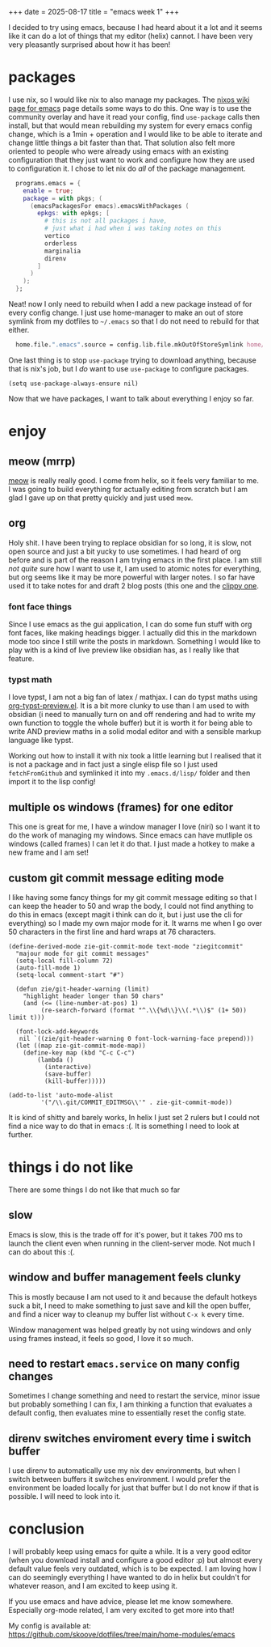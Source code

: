 +++
date = 2025-08-17
title = "emacs week 1"
+++

I decided to try using emacs, because I had heard about it a lot and it seems like it can do a lot of things that my editor (helix) cannot. I have been very very pleasantly surprised about how it has been!

# packages
I use nix, so I would like nix to also manage my packages. The [nixos wiki page for emacs](<https://nixos.wiki/wiki/Emacs>) page details some ways to do this. One way is to use the community overlay and have it read your config, find `use-package` calls then install, but that would mean rebuilding my system for every emacs config change, which is a 1min + operation and I would like to be able to iterate and change little things a bit faster than that. That solution also felt more oriented to people who were already using emacs with an existing configuration that they just want to work and configure how they are used to configuration it. I chose to let nix do *all* of the package management.

``` nix
  programs.emacs = {
    enable = true;
    package = with pkgs; (
      (emacsPackagesFor emacs).emacsWithPackages (
        epkgs: with epkgs; [
		  # this is not all packages i have,
		  # just what i had when i was taking notes on this
          vertico
          orderless
          marginalia
          direnv
        ]
      )
    );
  };
```

Neat! now I only need to rebuild when I add a new package instead of for every config change. I just use home-manager to make an out of store symlink from my dotfiles to `~/.emacs` so that I do not need to rebuild for that either.

```nix
  home.file.".emacs".source = config.lib.file.mkOutOfStoreSymlink home/zie/.dotfiles/home-modules/emacs/emacs.el;
```

One last thing is to stop `use-package` trying to download anything, because that is nix's job, but I *do* want to use `use-package` to configure packages.

```emacs-lisp
(setq use-package-always-ensure nil)
```

Now that we have packages, I want to talk about everything I enjoy so far.

# enjoy
## meow (mrrp)
[meow](<https://github.com/meow-edit/meow>) is really really good. I come from helix, so it feels very familiar to me. I was going to build everything for actually editing from scratch but I am glad I gave up on that pretty quickly and just used `meow`.

## org
Holy shit. I have been trying to replace obsidian for so long, it is slow, not open source and just a bit yucky to use sometimes. I had heard of org before and is part of the reason I am trying emacs in the first place. I am still *not quite* sure how I want to use it, I am used to atomic notes for everything, but org seems like it may be more powerful with larger notes. I so far have used it to take notes for and draft 2 blog posts (this one and the [clippy one](/blog/just-wanting-to-help).

### font face things
Since I use emacs as the gui application, I can do some fun stuff with org font faces, like making headings bigger. I actually did this in the markdown mode too since I still write the posts in markdown. Something I would like to play with is a kind of live preview like obsidian has, as I really like that feature.

### typst math
I love typst, I am not a big fan of latex / mathjax. I can do typst maths using [org-typst-preview.el](<https://github.com/remimimimimi/org-typst-preview.el>). It is a bit more clunky to use than I am used to with obsidian (i need to manually turn on and off rendering and had to write my own function to toggle the whole buffer) but it is worth it for being able to write AND preview maths in a solid modal editor and with a sensible markup language like typst. 

Working out how to install it with nix took a little learning but I realised that it is not a package and in fact just a single elisp file so I just used `fetchFromGithub` and symlinked it into my `.emacs.d/lisp/` folder and then import it to the lisp config!

## multiple os windows (frames) for one editor
This one is great for me, I have a window manager I love (niri) so I want it to do the work of managing my windows. Since emacs can have mutliple os windows (called frames) I can let it do that. I just made a hotkey to make a new frame and I am set!

## custom git commit message editing mode
I like having some fancy things for my git commit message editing so that I can keep the header to 50 and wrap the body, I could not find anything to do this in emacs (except magit i think can do it, but i just use the cli for everything) so I made my own major mode for it. It warns me when I go over 50 characters in the first line and hard wraps at 76 characters.

```emacs-lisp
(define-derived-mode zie-git-commit-mode text-mode "ziegitcommit"
  "majour mode for git commit messages"
  (setq-local fill-column 72)
  (auto-fill-mode 1)
  (setq-local comment-start "#")

  (defun zie/git-header-warning (limit)
    "highlight header longer than 50 chars"
    (and (<= (line-number-at-pos) 1)
         (re-search-forward (format "^.\\{%d\\}\\(.*\\)$" (1+ 50)) limit t)))

  (font-lock-add-keywords
   nil `((zie/git-header-warning 0 font-lock-warning-face prepend)))
  (let ((map zie-git-commit-mode-map))
    (define-key map (kbd "C-c C-c")
		(lambda ()
		  (interactive)
		  (save-buffer)
		  (kill-buffer)))))

(add-to-list 'auto-mode-alist
	     '("/\\.git/COMMIT_EDITMSG\\'" . zie-git-commit-mode))
```

It is kind of shitty and barely works, In helix I just set 2 rulers but I could not find a nice way to do that in emacs :(. It is something I need to look at further.

# things i do not like
There are some things I do not like that much so far

## slow
Emacs is slow, this is the trade off for it's power, but it takes 700 ms to launch the client even when running in the client-server mode. Not much I can do about this :(.

## window and buffer management feels clunky
This is mostly because I am not used to it and because the default hotkeys suck a bit, I need to make something to just save and kill the open buffer, and find a nicer way to cleanup my buffer list without `C-x k` every time. 

Window management was helped greatly by not using windows and only using frames instead, it feels so good, I love it so much.

## need to restart `emacs.service` on many config changes
Sometimes I change something and need to restart the service, minor issue but probably something I can fix, I am thinking a function that evaluates a default config, then evaluates mine to essentially reset the config state.

## direnv switches enviroment every time i switch buffer
I use direnv to automatically use my nix dev environments, but when I switch between buffers it switches environment. I would prefer the environment be loaded locally for just that buffer but I do not know if that is possible. I will need to look into it.

# conclusion
I will probably keep using emacs for quite a while. It is a very good editor (when you download install and configure a good editor :p) but almost every default value feels very outdated, which is to be expected. I am loving how I can do seemingly everything I have wanted to do in helix but couldn't for whatever reason, and I am excited to keep using it.

If you use emacs and have advice, please let me know somewhere. Especially org-mode related, I am very excited to get more into that!

My config is available at: https://github.com/skoove/dotfiles/tree/main/home-modules/emacs
